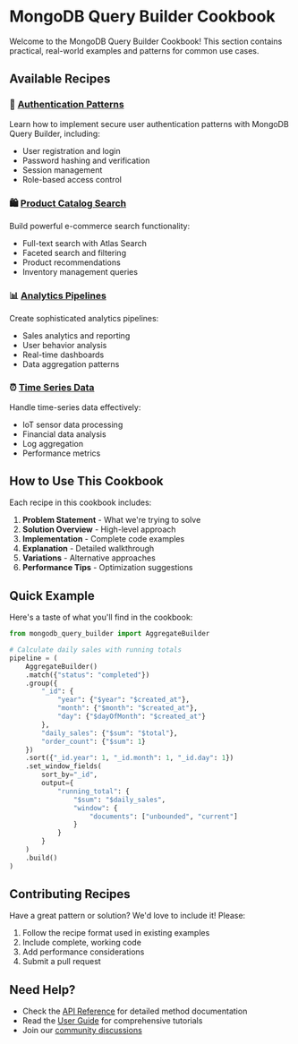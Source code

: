 # MongoDB Query Builder Cookbook

Welcome to the MongoDB Query Builder Cookbook! This section contains practical, real-world examples and patterns for common use cases.

## Available Recipes

### 🔐 [Authentication Patterns](authentication.md)
Learn how to implement secure user authentication patterns with MongoDB Query Builder, including:
- User registration and login
- Password hashing and verification
- Session management
- Role-based access control

### 🛍️ [Product Catalog Search](product-catalog.md)
Build powerful e-commerce search functionality:
- Full-text search with Atlas Search
- Faceted search and filtering
- Product recommendations
- Inventory management queries

### 📊 [Analytics Pipelines](analytics.md)
Create sophisticated analytics pipelines:
- Sales analytics and reporting
- User behavior analysis
- Real-time dashboards
- Data aggregation patterns

### ⏰ [Time Series Data](time-series.md)
Handle time-series data effectively:
- IoT sensor data processing
- Financial data analysis
- Log aggregation
- Performance metrics

## How to Use This Cookbook

Each recipe in this cookbook includes:

1. **Problem Statement** - What we're trying to solve
2. **Solution Overview** - High-level approach
3. **Implementation** - Complete code examples
4. **Explanation** - Detailed walkthrough
5. **Variations** - Alternative approaches
6. **Performance Tips** - Optimization suggestions

## Quick Example

Here's a taste of what you'll find in the cookbook:

```python
from mongodb_query_builder import AggregateBuilder

# Calculate daily sales with running totals
pipeline = (
    AggregateBuilder()
    .match({"status": "completed"})
    .group({
        "_id": {
            "year": {"$year": "$created_at"},
            "month": {"$month": "$created_at"},
            "day": {"$dayOfMonth": "$created_at"}
        },
        "daily_sales": {"$sum": "$total"},
        "order_count": {"$sum": 1}
    })
    .sort({"_id.year": 1, "_id.month": 1, "_id.day": 1})
    .set_window_fields(
        sort_by="_id",
        output={
            "running_total": {
                "$sum": "$daily_sales",
                "window": {
                    "documents": ["unbounded", "current"]
                }
            }
        }
    )
    .build()
)
```

## Contributing Recipes

Have a great pattern or solution? We'd love to include it! Please:

1. Follow the recipe format used in existing examples
2. Include complete, working code
3. Add performance considerations
4. Submit a pull request

## Need Help?

- Check the [API Reference](../api/query-filter.md) for detailed method documentation
- Read the [User Guide](../tutorials/01-basic-queries.md) for comprehensive tutorials
- Join our [community discussions](https://github.com/yourusername/mongodb-builder/discussions)
